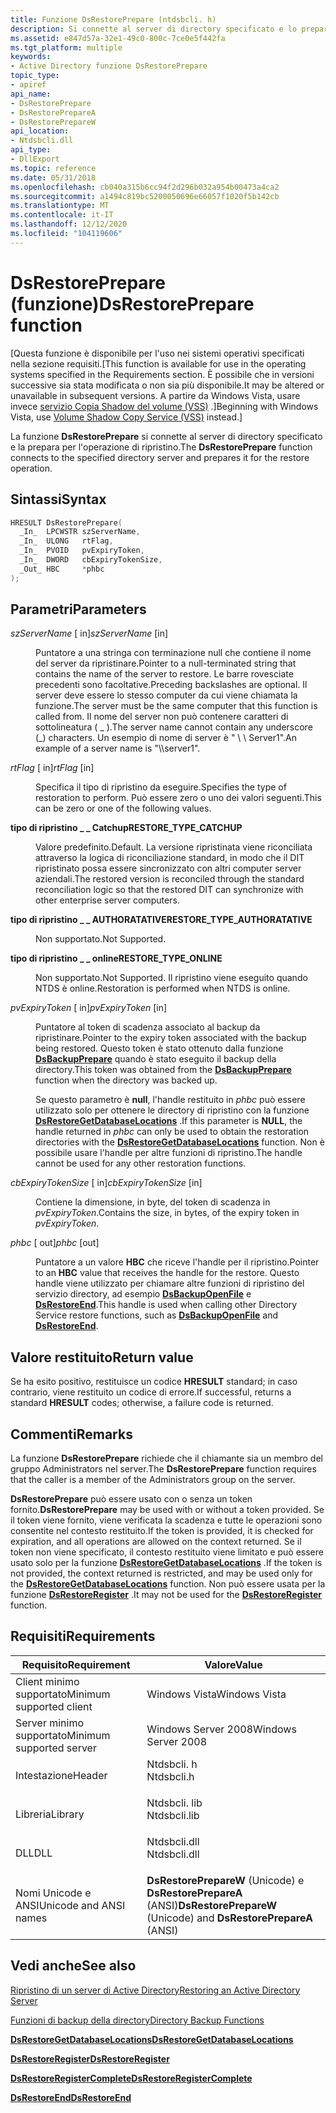 ```yaml
---
title: Funzione DsRestorePrepare (ntdsbcli. h)
description: Si connette al server di directory specificato e lo prepara per l'operazione di ripristino.
ms.assetid: e847d57a-32e1-49c0-800c-7ce0e5f442fa
ms.tgt_platform: multiple
keywords:
- Active Directory funzione DsRestorePrepare
topic_type:
- apiref
api_name:
- DsRestorePrepare
- DsRestorePrepareA
- DsRestorePrepareW
api_location:
- Ntdsbcli.dll
api_type:
- DllExport
ms.topic: reference
ms.date: 05/31/2018
ms.openlocfilehash: cb040a315b6cc94f2d296b032a954b00473a4ca2
ms.sourcegitcommit: a1494c819bc5200050696e66057f1020f5b142cb
ms.translationtype: MT
ms.contentlocale: it-IT
ms.lasthandoff: 12/12/2020
ms.locfileid: "104119606"
---
```

# <a name="dsrestoreprepare-function"></a><span data-ttu-id="eb311-104">DsRestorePrepare (funzione)</span><span class="sxs-lookup"><span data-stu-id="eb311-104">DsRestorePrepare function</span></span>

<span data-ttu-id="eb311-105">\[Questa funzione è disponibile per l'uso nei sistemi operativi specificati nella sezione requisiti.</span><span class="sxs-lookup"><span data-stu-id="eb311-105">\[This function is available for use in the operating systems specified in the Requirements section.</span></span> <span data-ttu-id="eb311-106">È possibile che in versioni successive sia stata modificata o non sia più disponibile.</span><span class="sxs-lookup"><span data-stu-id="eb311-106">It may be altered or unavailable in subsequent versions.</span></span> <span data-ttu-id="eb311-107">A partire da Windows Vista, usare invece [servizio Copia Shadow del volume (VSS)](../vss/volume-shadow-copy-service-overview.md) .\]</span><span class="sxs-lookup"><span data-stu-id="eb311-107">Beginning with Windows Vista, use [Volume Shadow Copy Service (VSS)](../vss/volume-shadow-copy-service-overview.md) instead.\]</span></span>

<span data-ttu-id="eb311-108">La funzione **DsRestorePrepare** si connette al server di directory specificato e la prepara per l'operazione di ripristino.</span><span class="sxs-lookup"><span data-stu-id="eb311-108">The **DsRestorePrepare** function connects to the specified directory server and prepares it for the restore operation.</span></span>

## <a name="syntax"></a><span data-ttu-id="eb311-109">Sintassi</span><span class="sxs-lookup"><span data-stu-id="eb311-109">Syntax</span></span>


```C++
HRESULT DsRestorePrepare(
  _In_  LPCWSTR szServerName,
  _In_  ULONG   rtFlag,
  _In_  PVOID   pvExpiryToken,
  _In_  DWORD   cbExpiryTokenSize,
  _Out_ HBC     *phbc
);
```



## <a name="parameters"></a><span data-ttu-id="eb311-110">Parametri</span><span class="sxs-lookup"><span data-stu-id="eb311-110">Parameters</span></span>

<dl> <dt>

<span data-ttu-id="eb311-111">*szServerName* \[ in\]</span><span class="sxs-lookup"><span data-stu-id="eb311-111">*szServerName* \[in\]</span></span>
</dt> <dd>

<span data-ttu-id="eb311-112">Puntatore a una stringa con terminazione null che contiene il nome del server da ripristinare.</span><span class="sxs-lookup"><span data-stu-id="eb311-112">Pointer to a null-terminated string that contains the name of the server to restore.</span></span> <span data-ttu-id="eb311-113">Le barre rovesciate precedenti sono facoltative.</span><span class="sxs-lookup"><span data-stu-id="eb311-113">Preceding backslashes are optional.</span></span> <span data-ttu-id="eb311-114">Il server deve essere lo stesso computer da cui viene chiamata la funzione.</span><span class="sxs-lookup"><span data-stu-id="eb311-114">The server must be the same computer that this function is called from.</span></span> <span data-ttu-id="eb311-115">Il nome del server non può contenere caratteri di sottolineatura ( \_ ).</span><span class="sxs-lookup"><span data-stu-id="eb311-115">The server name cannot contain any underscore (\_) characters.</span></span> <span data-ttu-id="eb311-116">Un esempio di nome di server è " \\ \\ Server1".</span><span class="sxs-lookup"><span data-stu-id="eb311-116">An example of a server name is "\\\\server1".</span></span>

</dd> <dt>

<span data-ttu-id="eb311-117">*rtFlag* \[ in\]</span><span class="sxs-lookup"><span data-stu-id="eb311-117">*rtFlag* \[in\]</span></span>
</dt> <dd>

<span data-ttu-id="eb311-118">Specifica il tipo di ripristino da eseguire.</span><span class="sxs-lookup"><span data-stu-id="eb311-118">Specifies the type of restoration to perform.</span></span> <span data-ttu-id="eb311-119">Può essere zero o uno dei valori seguenti.</span><span class="sxs-lookup"><span data-stu-id="eb311-119">This can be zero or one of the following values.</span></span>

<dt>

<span id="RESTORE_TYPE_CATCHUP"></span><span id="restore_type_catchup"></span>

<span data-ttu-id="eb311-120"><span id="RESTORE_TYPE_CATCHUP"></span><span id="restore_type_catchup"></span>**tipo di ripristino \_ \_ Catchup**</span><span class="sxs-lookup"><span data-stu-id="eb311-120"><span id="RESTORE_TYPE_CATCHUP"></span><span id="restore_type_catchup"></span>**RESTORE\_TYPE\_CATCHUP**</span></span>


</dt> <dd>

<span data-ttu-id="eb311-121">Valore predefinito.</span><span class="sxs-lookup"><span data-stu-id="eb311-121">Default.</span></span> <span data-ttu-id="eb311-122">La versione ripristinata viene riconciliata attraverso la logica di riconciliazione standard, in modo che il DIT ripristinato possa essere sincronizzato con altri computer server aziendali.</span><span class="sxs-lookup"><span data-stu-id="eb311-122">The restored version is reconciled through the standard reconciliation logic so that the restored DIT can synchronize with other enterprise server computers.</span></span>

</dd> <dt>

<span id="RESTORE_TYPE_AUTHORATATIVE"></span><span id="restore_type_authoratative"></span>

<span data-ttu-id="eb311-123"><span id="RESTORE_TYPE_AUTHORATATIVE"></span><span id="restore_type_authoratative"></span>**tipo di ripristino \_ \_ AUTHORATATIVE**</span><span class="sxs-lookup"><span data-stu-id="eb311-123"><span id="RESTORE_TYPE_AUTHORATATIVE"></span><span id="restore_type_authoratative"></span>**RESTORE\_TYPE\_AUTHORATATIVE**</span></span>


</dt> <dd>

<span data-ttu-id="eb311-124">Non supportato.</span><span class="sxs-lookup"><span data-stu-id="eb311-124">Not Supported.</span></span>

</dd> <dt>

<span id="RESTORE_TYPE_ONLINE"></span><span id="restore_type_online"></span>

<span data-ttu-id="eb311-125"><span id="RESTORE_TYPE_ONLINE"></span><span id="restore_type_online"></span>**tipo di ripristino \_ \_ online**</span><span class="sxs-lookup"><span data-stu-id="eb311-125"><span id="RESTORE_TYPE_ONLINE"></span><span id="restore_type_online"></span>**RESTORE\_TYPE\_ONLINE**</span></span>


</dt> <dd>

<span data-ttu-id="eb311-126">Non supportato.</span><span class="sxs-lookup"><span data-stu-id="eb311-126">Not Supported.</span></span> <span data-ttu-id="eb311-127">Il ripristino viene eseguito quando NTDS è online.</span><span class="sxs-lookup"><span data-stu-id="eb311-127">Restoration is performed when NTDS is online.</span></span>

</dd> </dl> </dd> <dt>

<span data-ttu-id="eb311-128">*pvExpiryToken* \[ in\]</span><span class="sxs-lookup"><span data-stu-id="eb311-128">*pvExpiryToken* \[in\]</span></span>
</dt> <dd>

<span data-ttu-id="eb311-129">Puntatore al token di scadenza associato al backup da ripristinare.</span><span class="sxs-lookup"><span data-stu-id="eb311-129">Pointer to the expiry token associated with the backup being restored.</span></span> <span data-ttu-id="eb311-130">Questo token è stato ottenuto dalla funzione [**DsBackupPrepare**](dsbackupprepare.md) quando è stato eseguito il backup della directory.</span><span class="sxs-lookup"><span data-stu-id="eb311-130">This token was obtained from the [**DsBackupPrepare**](dsbackupprepare.md) function when the directory was backed up.</span></span>

<span data-ttu-id="eb311-131">Se questo parametro è **null**, l'handle restituito in *phbc* può essere utilizzato solo per ottenere le directory di ripristino con la funzione [**DsRestoreGetDatabaseLocations**](dsrestoregetdatabaselocations.md) .</span><span class="sxs-lookup"><span data-stu-id="eb311-131">If this parameter is **NULL**, the handle returned in *phbc* can only be used to obtain the restoration directories with the [**DsRestoreGetDatabaseLocations**](dsrestoregetdatabaselocations.md) function.</span></span> <span data-ttu-id="eb311-132">Non è possibile usare l'handle per altre funzioni di ripristino.</span><span class="sxs-lookup"><span data-stu-id="eb311-132">The handle cannot be used for any other restoration functions.</span></span>

</dd> <dt>

<span data-ttu-id="eb311-133">*cbExpiryTokenSize* \[ in\]</span><span class="sxs-lookup"><span data-stu-id="eb311-133">*cbExpiryTokenSize* \[in\]</span></span>
</dt> <dd>

<span data-ttu-id="eb311-134">Contiene la dimensione, in byte, del token di scadenza in *pvExpiryToken*.</span><span class="sxs-lookup"><span data-stu-id="eb311-134">Contains the size, in bytes, of the expiry token in *pvExpiryToken*.</span></span>

</dd> <dt>

<span data-ttu-id="eb311-135">*phbc* \[ out\]</span><span class="sxs-lookup"><span data-stu-id="eb311-135">*phbc* \[out\]</span></span>
</dt> <dd>

<span data-ttu-id="eb311-136">Puntatore a un valore **HBC** che riceve l'handle per il ripristino.</span><span class="sxs-lookup"><span data-stu-id="eb311-136">Pointer to an **HBC** value that receives the handle for the restore.</span></span> <span data-ttu-id="eb311-137">Questo handle viene utilizzato per chiamare altre funzioni di ripristino del servizio directory, ad esempio [**DsBackupOpenFile**](dsbackupopenfile.md) e [**DsRestoreEnd**](dsrestoreend.md).</span><span class="sxs-lookup"><span data-stu-id="eb311-137">This handle is used when calling other Directory Service restore functions, such as [**DsBackupOpenFile**](dsbackupopenfile.md) and [**DsRestoreEnd**](dsrestoreend.md).</span></span>

</dd> </dl>

## <a name="return-value"></a><span data-ttu-id="eb311-138">Valore restituito</span><span class="sxs-lookup"><span data-stu-id="eb311-138">Return value</span></span>

<span data-ttu-id="eb311-139">Se ha esito positivo, restituisce un codice **HRESULT** standard; in caso contrario, viene restituito un codice di errore.</span><span class="sxs-lookup"><span data-stu-id="eb311-139">If successful, returns a standard **HRESULT** codes; otherwise, a failure code is returned.</span></span>

## <a name="remarks"></a><span data-ttu-id="eb311-140">Commenti</span><span class="sxs-lookup"><span data-stu-id="eb311-140">Remarks</span></span>

<span data-ttu-id="eb311-141">La funzione **DsRestorePrepare** richiede che il chiamante sia un membro del gruppo Administrators nel server.</span><span class="sxs-lookup"><span data-stu-id="eb311-141">The **DsRestorePrepare** function requires that the caller is a member of the Administrators group on the server.</span></span>

<span data-ttu-id="eb311-142">**DsRestorePrepare** può essere usato con o senza un token fornito.</span><span class="sxs-lookup"><span data-stu-id="eb311-142">**DsRestorePrepare** may be used with or without a token provided.</span></span> <span data-ttu-id="eb311-143">Se il token viene fornito, viene verificata la scadenza e tutte le operazioni sono consentite nel contesto restituito.</span><span class="sxs-lookup"><span data-stu-id="eb311-143">If the token is provided, it is checked for expiration, and all operations are allowed on the context returned.</span></span> <span data-ttu-id="eb311-144">Se il token non viene specificato, il contesto restituito viene limitato e può essere usato solo per la funzione [**DsRestoreGetDatabaseLocations**](dsrestoregetdatabaselocations.md) .</span><span class="sxs-lookup"><span data-stu-id="eb311-144">If the token is not provided, the context returned is restricted, and may be used only for the [**DsRestoreGetDatabaseLocations**](dsrestoregetdatabaselocations.md) function.</span></span> <span data-ttu-id="eb311-145">Non può essere usata per la funzione [**DsRestoreRegister**](dsrestoreregister.md) .</span><span class="sxs-lookup"><span data-stu-id="eb311-145">It may not be used for the [**DsRestoreRegister**](dsrestoreregister.md) function.</span></span>

## <a name="requirements"></a><span data-ttu-id="eb311-146">Requisiti</span><span class="sxs-lookup"><span data-stu-id="eb311-146">Requirements</span></span>



| <span data-ttu-id="eb311-147">Requisito</span><span class="sxs-lookup"><span data-stu-id="eb311-147">Requirement</span></span> | <span data-ttu-id="eb311-148">Valore</span><span class="sxs-lookup"><span data-stu-id="eb311-148">Value</span></span> |
|-------------------------------------|-----------------------------------------------------------------------------------------|
| <span data-ttu-id="eb311-149">Client minimo supportato</span><span class="sxs-lookup"><span data-stu-id="eb311-149">Minimum supported client</span></span><br/> | <span data-ttu-id="eb311-150">Windows Vista</span><span class="sxs-lookup"><span data-stu-id="eb311-150">Windows Vista</span></span><br/>                                                                |
| <span data-ttu-id="eb311-151">Server minimo supportato</span><span class="sxs-lookup"><span data-stu-id="eb311-151">Minimum supported server</span></span><br/> | <span data-ttu-id="eb311-152">Windows Server 2008</span><span class="sxs-lookup"><span data-stu-id="eb311-152">Windows Server 2008</span></span><br/>                                                          |
| <span data-ttu-id="eb311-153">Intestazione</span><span class="sxs-lookup"><span data-stu-id="eb311-153">Header</span></span><br/>                   | <dl> <span data-ttu-id="eb311-154"><dt>Ntdsbcli. h</dt></span><span class="sxs-lookup"><span data-stu-id="eb311-154"><dt>Ntdsbcli.h</dt></span></span> </dl>   |
| <span data-ttu-id="eb311-155">Libreria</span><span class="sxs-lookup"><span data-stu-id="eb311-155">Library</span></span><br/>                  | <dl> <span data-ttu-id="eb311-156"><dt>Ntdsbcli. lib</dt></span><span class="sxs-lookup"><span data-stu-id="eb311-156"><dt>Ntdsbcli.lib</dt></span></span> </dl> |
| <span data-ttu-id="eb311-157">DLL</span><span class="sxs-lookup"><span data-stu-id="eb311-157">DLL</span></span><br/>                      | <dl> <span data-ttu-id="eb311-158"><dt>Ntdsbcli.dll</dt></span><span class="sxs-lookup"><span data-stu-id="eb311-158"><dt>Ntdsbcli.dll</dt></span></span> </dl> |
| <span data-ttu-id="eb311-159">Nomi Unicode e ANSI</span><span class="sxs-lookup"><span data-stu-id="eb311-159">Unicode and ANSI names</span></span><br/>   | <span data-ttu-id="eb311-160">**DsRestorePrepareW** (Unicode) e **DsRestorePrepareA** (ANSI)</span><span class="sxs-lookup"><span data-stu-id="eb311-160">**DsRestorePrepareW** (Unicode) and **DsRestorePrepareA** (ANSI)</span></span><br/>             |



## <a name="see-also"></a><span data-ttu-id="eb311-161">Vedi anche</span><span class="sxs-lookup"><span data-stu-id="eb311-161">See also</span></span>

<dl> <dt>

[<span data-ttu-id="eb311-162">Ripristino di un server di Active Directory</span><span class="sxs-lookup"><span data-stu-id="eb311-162">Restoring an Active Directory Server</span></span>](restoring-an-active-directory-server.md)
</dt> <dt>

[<span data-ttu-id="eb311-163">Funzioni di backup della directory</span><span class="sxs-lookup"><span data-stu-id="eb311-163">Directory Backup Functions</span></span>](directory-backup-functions.md)
</dt> <dt>

[<span data-ttu-id="eb311-164">**DsRestoreGetDatabaseLocations**</span><span class="sxs-lookup"><span data-stu-id="eb311-164">**DsRestoreGetDatabaseLocations**</span></span>](dsrestoregetdatabaselocations.md)
</dt> <dt>

[<span data-ttu-id="eb311-165">**DsRestoreRegister**</span><span class="sxs-lookup"><span data-stu-id="eb311-165">**DsRestoreRegister**</span></span>](dsrestoreregister.md)
</dt> <dt>

[<span data-ttu-id="eb311-166">**DsRestoreRegisterComplete**</span><span class="sxs-lookup"><span data-stu-id="eb311-166">**DsRestoreRegisterComplete**</span></span>](dsrestoreregistercomplete.md)
</dt> <dt>

[<span data-ttu-id="eb311-167">**DsRestoreEnd**</span><span class="sxs-lookup"><span data-stu-id="eb311-167">**DsRestoreEnd**</span></span>](dsrestoreend.md)
</dt> </dl>

 

